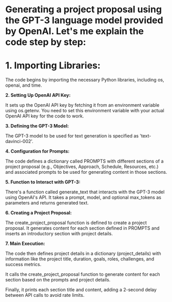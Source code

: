 # Generating a project proposal using the GPT-3 language model provided by OpenAI. Let's me explain the code step by step:


# 1. Importing Libraries:

  The code begins by importing the necessary Python libraries, including os, openai, and time.

  
**2. Setting Up OpenAI API Key:**

  It sets up the OpenAI API key by fetching it from an environment variable using os.getenv. You need to set this environment variable with your actual OpenAI API key for the code to work.
  
  
**3. Defining the GPT-3 Model:**

  The GPT-3 model to be used for text generation is specified as 'text-davinci-002'.

  
**4. Configuration for Prompts:**

  The code defines a dictionary called PROMPTS with different sections of a project proposal (e.g., Objectives, Approach, Schedule, Resources, etc.) and associated prompts to be used for generating content in those sections.

  
**5. Function to Interact with GPT-3:**

  There's a function called generate_text that interacts with the GPT-3 model using OpenAI's API. It takes a prompt, model, and optional max_tokens as parameters and returns generated text.
  
  
**6. Creating a Project Proposal:**

  The create_project_proposal function is defined to create a project proposal. It generates content for each section defined in PROMPTS and inserts an introductory section with project details.
  
  
**7. Main Execution:**

  The code then defines project details in a dictionary (project_details) with information like the project title, duration, goals, roles, challenges, and success metrics.
  
  It calls the create_project_proposal function to generate content for each section based on the prompts and project details.
  
  Finally, it prints each section title and content, adding a 2-second delay between API calls to avoid rate limits.
